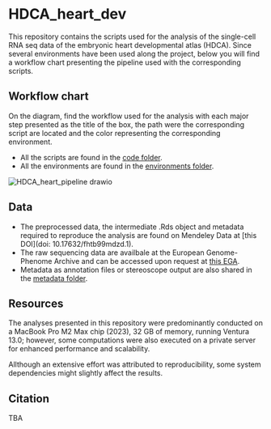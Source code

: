# HDCA_heart_dev

This repository contains the scripts used for the analysis of the single-cell RNA seq data of the embryonic heart developmental atlas (HDCA). 
Since several environments have been used along the project, below you will find a workflow chart presenting the pipeline used with the corresponding scripts.

## Workflow chart
On the diagram, find the workflow used for the analysis with each major step presented as the title of the box, the path were the corresponding script are located and the color representing the corresponding environment.

- All the scripts are found in the [code folder](./code).
- All the environments are found in the [environments folder](./environments).

![HDCA_heart_pipeline drawio](https://github.com/rmauron/HDCA_heart_dev/assets/92672952/ed6a7361-ee9c-4c09-8dfc-fb71b57342ed)


## Data
- The preprocessed data, the intermediate .Rds object and metadata required to reproduce the analysis are found on Mendeley Data at [this DOI](doi: 10.17632/fhtb99mdzd.1).
- The raw sequencing data are availbale at the European Genome-Phenome Archive and can be accessed upon request at [this EGA](https://ega-archive.org/).
- Metadata as annotation files or stereoscope output are also shared in the [metadata folder](./metadata).

## Resources
The analyses presented in this repository were predominantly conducted on a MacBook Pro M2 Max chip (2023), 32 GB of memory, running Ventura 13.0; however, some computations were also executed on a private server for enhanced performance and scalability.

Allthough an extensive effort was attributed to reproducibility, some system dependencies might slightly affect the results.

## Citation
TBA
